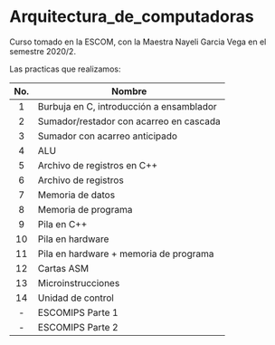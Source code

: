 # Arquitectura_de_computadoras
Curso tomado en la ESCOM, con la Maestra Nayeli Garcia Vega en el semestre 2020/2.

Las practicas que realizamos: 

|No.|Nombre|
|:---:|---|
|1|Burbuja en C, introducción a ensamblador|
|2|Sumador/restador con acarreo en cascada|
|3|Sumador con acarreo anticipado|
|4|ALU|
|5|Archivo de registros en C++|
|6|Archivo de registros|
|7|Memoria de datos|
|8|Memoria de programa|
|9|Pila en C++|
|10|Pila en hardware|
|11|Pila en hardware + memoria de programa|
|12|Cartas ASM|
|13|Microinstrucciones|
|14|Unidad de control|
|-|ESCOMIPS Parte 1|
|-|ESCOMIPS Parte 2|
